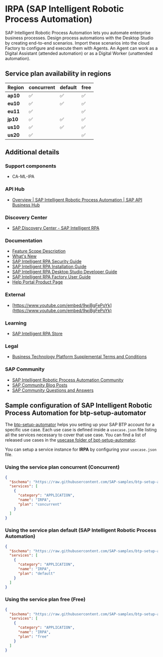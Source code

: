 # IRPA (SAP Intelligent Robotic Process Automation)

SAP Intelligent Robotic Process Automation lets you automate enterprise business processes. Design process automations with the Desktop Studio by creating end-to-end scenarios. Import these scenarios into the cloud Factory to configure and execute them with Agents. An Agent can work as a Digital Assistant (attended automation) or as a Digital Worker (unattended automation).

## Service plan availability in regions

| Region | concurrent | default | free |
|--------|------------|---------|------|
|  **ap10** | ✅ | ✅ | ✅ |
|  **eu10** | ✅ | ✅ | ✅ |
|  **eu11** | ✅ | | ✅ |
|  **jp10** | ✅ | ✅ | ✅ |
|  **us10** | ✅ | ✅ | ✅ |
|  **us20** | ✅ | | ✅ |

## Additional details

### Support components

- CA-ML-IPA

### API Hub

- [Overview | SAP Intelligent Robotic Process Automation | SAP API Business Hub](https://api.sap.com/package/SAPIntelligentRoboticProcessAutomation/overview)

### Discovery Center

- [SAP Discovery Center - SAP Intelligent RPA](https://discovery-center.cloud.sap/serviceCatalog/sap-intelligent-rpa)

### Documentation

- [Feature Scope Description](https://help.sap.com/doc/7d0be7dad2854adb9e7f6d440254d090/)
- [What's New](https://help.sap.com/viewer/0f258aabfbdb476b9bebbc636a1ca5cc/Cloud/en-US)
- [SAP Intelligent RPA Security Guide](https://help.sap.com/viewer/2df9d6a452f84f8a8be2739e1bfea259/Cloud/en-US)
- [SAP Intelligent RPA Installation Guide](https://help.sap.com/viewer/6b9c8e86a0be43539b670de962834562/Cloud/en-US)
- [SAP Intelligent RPA Desktop Studio Developer Guide](https://help.sap.com/viewer/8ecea00c1f854fd0a433c4aef5da1ea2/Cloud/en-US)
- [SAP Intelligent RPA Factory User Guide](https://help.sap.com/viewer/c836fab4182e45548b6c6c6d0d0a9146/Cloud/en-US)
- [Help Portal Product Page](https://help.sap.com/docs/IRPA)

### External

- [https://www.youtube.com/embed/9wjBgFePoYk](https://www.youtube.com/embed/9wjBgFePoYk)

### Learning

- [SAP Intelligent RPA Store](https://irpa.store.sap.com/#/explore/order=last-updated%2Cdesc)

### Legal

- [Business Technology Platform Supplemental Terms and Conditions](https://www.sap.com/about/trust-center/agreements/cloud/cloud-services.html?tag=language:english&search=Supplement%20Business%20Technology%20Platform&sort=latest_desc)

### SAP Community

- [SAP Intelligent Robotic Process Automation Community](https://community.sap.com/topics/intelligent-rpa)
- [SAP Community Blog Posts](https://community.sap.com/search/?ct=blog&q=SAP%20Intelligent%20Robotic%20Process%20Automation)
- [SAP Community Questions and Answers](https://community.sap.com/search/?ct=qa&q=SAP%20Intelligent%20Robotic%20Process%20Automation)

## Sample configuration of **SAP Intelligent Robotic Process Automation** for btp-setup-automator

The [btp-setup-automator](https://github.com/SAP-samples/btp-setup-automator) helps you setting up your SAP BTP account for a specific use case. Each use case is defined inside a `usecase.json` file listing all the services necessary to cover that use case. You can find a list of released use cases in the [usecase folder of bpt-setup-automator](https://github.com/SAP-samples/btp-setup-automator/tree/main/usecases).

You can setup a service instance for **IRPA** by configuring your `usecase.json` file.

### Using the service plan **concurrent** (Concurrent)

```json
{
  "$schema": "https://raw.githubusercontent.com/SAP-samples/btp-setup-automator/main/libs/btpsa-usecase.json",
  "services": [
    {
      "category": "APPLICATION",
      "name": "IRPA",
      "plan": "concurrent"
    }
  ]
}
```

### Using the service plan **default** (SAP Intelligent Robotic Process Automation)

```json
{
  "$schema": "https://raw.githubusercontent.com/SAP-samples/btp-setup-automator/main/libs/btpsa-usecase.json",
  "services": [
    {
      "category": "APPLICATION",
      "name": "IRPA",
      "plan": "default"
    }
  ]
}
```

### Using the service plan **free** (Free)

```json
{
  "$schema": "https://raw.githubusercontent.com/SAP-samples/btp-setup-automator/main/libs/btpsa-usecase.json",
  "services": [
    {
      "category": "APPLICATION",
      "name": "IRPA",
      "plan": "free"
    }
  ]
}
```
